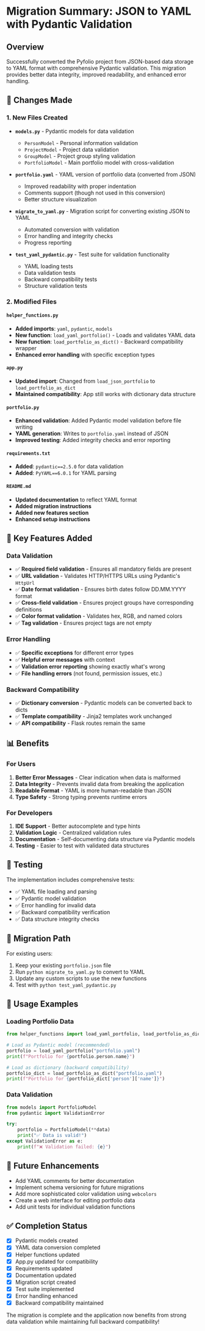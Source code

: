 # Migration Summary: JSON to YAML with Pydantic Validation

## Overview
Successfully converted the Pyfolio project from JSON-based data storage to YAML format with comprehensive Pydantic validation. This migration provides better data integrity, improved readability, and enhanced error handling.

## 🚀 Changes Made

### 1. New Files Created
- **`models.py`** - Pydantic models for data validation
  - `PersonModel` - Personal information validation
  - `ProjectModel` - Project data validation
  - `GroupModel` - Project group styling validation
  - `PortfolioModel` - Main portfolio model with cross-validation

- **`portfolio.yaml`** - YAML version of portfolio data (converted from JSON)
  - Improved readability with proper indentation
  - Comments support (though not used in this conversion)
  - Better structure visualization

- **`migrate_to_yaml.py`** - Migration script for converting existing JSON to YAML
  - Automated conversion with validation
  - Error handling and integrity checks
  - Progress reporting

- **`test_yaml_pydantic.py`** - Test suite for validation functionality
  - YAML loading tests
  - Data validation tests
  - Backward compatibility tests
  - Structure validation tests

### 2. Modified Files

#### `helper_functions.py`
- **Added imports**: `yaml`, `pydantic`, `models`
- **New function**: `load_yaml_portfolio()` - Loads and validates YAML data
- **New function**: `load_portfolio_as_dict()` - Backward compatibility wrapper
- **Enhanced error handling** with specific exception types

#### `app.py`
- **Updated import**: Changed from `load_json_portfolio` to `load_portfolio_as_dict`
- **Maintained compatibility**: App still works with dictionary data structure

#### `portfolio.py`
- **Enhanced validation**: Added Pydantic model validation before file writing
- **YAML generation**: Writes to `portfolio.yaml` instead of JSON
- **Improved testing**: Added integrity checks and error reporting

#### `requirements.txt`
- **Added**: `pydantic==2.5.0` for data validation
- **Added**: `PyYAML==6.0.1` for YAML parsing

#### `README.md`
- **Updated documentation** to reflect YAML format
- **Added migration instructions**
- **Added new features section**
- **Enhanced setup instructions**

## 🔧 Key Features Added

### Data Validation
- ✅ **Required field validation** - Ensures all mandatory fields are present
- ✅ **URL validation** - Validates HTTP/HTTPS URLs using Pydantic's `HttpUrl`
- ✅ **Date format validation** - Ensures birth dates follow DD.MM.YYYY format
- ✅ **Cross-field validation** - Ensures project groups have corresponding definitions
- ✅ **Color format validation** - Validates hex, RGB, and named colors
- ✅ **Tag validation** - Ensures project tags are not empty

### Error Handling
- ✅ **Specific exceptions** for different error types
- ✅ **Helpful error messages** with context
- ✅ **Validation error reporting** showing exactly what's wrong
- ✅ **File handling errors** (not found, permission issues, etc.)

### Backward Compatibility
- ✅ **Dictionary conversion** - Pydantic models can be converted back to dicts
- ✅ **Template compatibility** - Jinja2 templates work unchanged
- ✅ **API compatibility** - Flask routes remain the same

## 📊 Benefits

### For Users
1. **Better Error Messages** - Clear indication when data is malformed
2. **Data Integrity** - Prevents invalid data from breaking the application
3. **Readable Format** - YAML is more human-readable than JSON
4. **Type Safety** - Strong typing prevents runtime errors

### For Developers
1. **IDE Support** - Better autocomplete and type hints
2. **Validation Logic** - Centralized validation rules
3. **Documentation** - Self-documenting data structure via Pydantic models
4. **Testing** - Easier to test with validated data structures

## 🧪 Testing
The implementation includes comprehensive tests:
- ✅ YAML file loading and parsing
- ✅ Pydantic model validation
- ✅ Error handling for invalid data
- ✅ Backward compatibility verification
- ✅ Data structure integrity checks

## 🔄 Migration Path

For existing users:
1. Keep your existing `portfolio.json` file
2. Run `python migrate_to_yaml.py` to convert to YAML
3. Update any custom scripts to use the new functions
4. Test with `python test_yaml_pydantic.py`

## 📝 Usage Examples

### Loading Portfolio Data
```python
from helper_functions import load_yaml_portfolio, load_portfolio_as_dict

# Load as Pydantic model (recommended)
portfolio = load_yaml_portfolio("portfolio.yaml")
print(f"Portfolio for {portfolio.person.name}")

# Load as dictionary (backward compatibility)
portfolio_dict = load_portfolio_as_dict("portfolio.yaml")
print(f"Portfolio for {portfolio_dict['person']['name']}")
```

### Data Validation
```python
from models import PortfolioModel
from pydantic import ValidationError

try:
    portfolio = PortfolioModel(**data)
    print("✅ Data is valid!")
except ValidationError as e:
    print(f"❌ Validation failed: {e}")
```

## 🎯 Future Enhancements
- Add YAML comments for better documentation
- Implement schema versioning for future migrations
- Add more sophisticated color validation using `webcolors`
- Create a web interface for editing portfolio data
- Add unit tests for individual validation functions

## ✅ Completion Status
- [x] Pydantic models created
- [x] YAML data conversion completed
- [x] Helper functions updated
- [x] App.py updated for compatibility
- [x] Requirements updated
- [x] Documentation updated
- [x] Migration script created
- [x] Test suite implemented
- [x] Error handling enhanced
- [x] Backward compatibility maintained

The migration is complete and the application now benefits from strong data validation while maintaining full backward compatibility!
